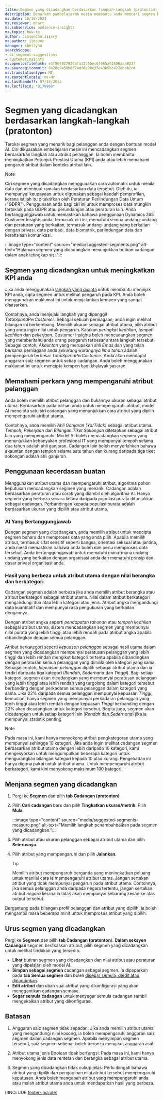 ```yaml
---
title: Segmen yang dicadangkan berdasarkan langkah-langkah (pratonton)
description: Benarkan pembelajaran mesin membantu anda mencari segmen baharu dan yang menarik berdasarkan atribut pelanggan.
ms.date: 10/15/2021
ms.reviewer: mhart
ms.subservice: audience-insights
ms.topic: how-to
author: JimsonChalissery
ms.author: jimsonc
manager: shellyha
searchScope:
- ci-segment-suggestions
- customerInsights
ms.openlocfilehash: e3f504827029afa12c65ec6f065a62606aaa823f
ms.sourcegitcommit: 8a28e9458b857adf8e90e25e43b9bc422ebbb2cd
ms.translationtype: MT
ms.contentlocale: ms-MY
ms.lasthandoff: 07/18/2022
ms.locfileid: "9170968"
---
```

# <a name="suggested-segments-based-on-measures-preview"></a>Segmen yang dicadangkan berdasarkan langkah-langkah (pratonton)

Terokai segmen yang menarik bagi pelanggan anda dengan bantuan model AI. Ciri dikuasakan embelajaran mesin ini mencadangkan segmen berdasarkan langkah atau atribut pelanggan. Ia boleh membantu meningkatkan Petunjuk Prestasi Utama (KPI) anda atau lebih memahami pengaruh atribut dalam konteks atribut lain.

> [!NOTE]
> Ciri segmen yang dicadangkan menggunakan cara automatik untuk menilai data dan membuat ramalan berdasarkan data tersebut. Oleh itu, ia mempunyai keupayaan untuk digunakan sebagai kaedah pemprofilan, kerana istilah itu ditakrifkan oleh Peraturan Perlindungan Data Umum ("GDPR"). Penggunaan anda bagi ciri ini untuk memproses data mungkin tertakluk pada GDPR atau perundangan atau peraturan lain. Anda bertanggungjawab untuk memastikan bahawa penggunaan Dynamics 365 Customer Insights anda, termasuk ciri ini, mematuhi semua undang-undang dan peraturan yang berkaitan, termasuk undang-undang yang berkaitan dengan privasi, data peribadi, data biometrik, perlindungan data dan kerahsiaan komunikasi.

:::image type="content" source="media/suggested-segments.png" alt-text="Halaman segmen yang dicadangkan menunjukkan butiran cadangan dalam anak tetingkap sisi.":::

## <a name="suggested-segments-to-improve-your-kpis"></a>Segmen yang dicadangkan untuk meningkatkan KPI anda

Jika anda menggunakan [langkah yang dicipta](measures.md) untuk membantu menjejak KPI anda, cipta segmen untuk melihat pengaruh pada KPI. Anda boleh menggunakan maklumat ini untuk menjalankan kempen yang sangat disasarkan.

Contohnya, anda menjejaki langkah yang dipanggil *TotalSpendPerCustomer*. Sebagai sebuah perniagaan, anda ingin melihat bilangan ini berkembang. Memilih ukuran sebagai atribut utama, pilih atribut yang anda ingin nilai untuk pengaruh. Katakan *peringkat keahlian*, *tempoh keahlian* dan *pekerjaan*. Customer Insights boleh mencadangkan segmen yang memberitahu anda orang pengaruh terbesar antara langkah tersebut. Sebagai contoh, *Akauntan* yang merupakan ahli *Emas*,dan yang telah bersama perniagaan anda *sekurang-kurangnya lima tahun* adalah pempengaruh terbesar *TotalSpendPerCustomer*. Anda akan mendapat anggaran saiz segmen untuk setiap cadangan. Anda boleh menggunakan maklumat ini untuk mencipta kempen bagi khalayak sasaran.

## <a name="understand-what-influences-a-customer-attribute"></a>Memahami perkara yang mempengaruhi atribut pelanggan

Anda boleh memilih atribut pelanggan dan bukannya ukuran sebagai atribut utama. Berdasarkan pada pilihan anda untuk mempengaruhi atribut, model AI mencipta satu siri cadangan yang menunjukkan cara atribut yang dipilih mempengaruhi atribut utama.

Contohnya, anda memilih *Ahli Ganjaran (Ya/Tidak)* sebagai atribut utama. *Tempoh*, *Pekerjaan* dan *Bilangan Tiket Sokongan* ditetapkan sebagai atribut lain yang mempengaruhi. Model AI boleh mencadangkan segmen yang menunjukkan kebanyakan profesional IT yang mempunyai tempoh selama dua tahun adalah ahli ganjaran. Cadangan lain boleh menyerlahkan bahawa akauntan dengan tempoh selama satu tahun dan kurang daripada tiga tiket sokongan adalah ahli ganjaran.

## <a name="artificial-intelligence-usage"></a>Penggunaan kecerdasan buatan

Menggunakan atribut utama dan mempengaruhi atribut, algoritma pohon keputusan mencadangkan segmen yang menarik. Cadangan adalah berdasarkan peraturan atau corak yang diambil oleh algoritma AI. Hanya segmen yang berbeza secara ketara daripada populasi purata ditunjukkan sebagai cadangan. Perbandingan kepada populasi purata adalah berdasarkan ukuran yang dipilih atau atribut utama.

### <a name="responsible-ai"></a>AI Yang Bertanggungjawab

Dengan segmen yang dicadangkan, anda memilih atribut untuk mencipta segmen baharu dan memproses data yang anda pilih. Apabila memilih atribut, termasuk sifat sensitif seperti bangsa, orientasi seksual atau jantina, anda mesti memastikan bahawa anda boleh dan perlu memproses data tersebut. Anda bertanggungjawab untuk mematuhi mana-mana undang-undang yang berkaitan dengan organisasi anda dan mematuhi prinsip dan dasar privasi organisasi anda.

### <a name="different-results-for-primary-attributes-with-categorical-and-numeric-values"></a>Hasil yang berbeza untuk atribut utama dengan nilai berangka dan berkategori

Cadangan segmen adalah berbeza jika anda memilih atribut berangka atau atribut berkategori sebagai atribut utama. Nilai dalam atribut berkategori mengandungi dua atau lebih kategori atau jenis. Atribut angka mengandungi data kuantitatif dan mempunyai rasa pengukuran yang berkaitan dengannya.

Dengan atribut angka seperti *pendapatan tahunan* atau *tempoh keahlian* sebagai atribut utama, sistem mencadangkan segmen yang mempunyai nilai purata yang lebih tinggi atau lebih rendah pada atribut angka apabila dibandingkan dengan semua pelanggan.

Atribut berkategori seperti *kepuasan pelanggan* sebagai hasil utama dalam segmen yang dicadangkan mempunyai peratusan pelanggan yang lebih tinggi dan lebih rendah mengikut kategori tertentu apabila dibandingkan dengan peratusan semua pelanggan yang dimiliki oleh kategori yang sama. Sebagai contoh, *kepuasan pelanggan* dipilih sebagai atribut utama dan ia terdiri daripada tiga kategori (*Rendah*, *Sederhana* dan *Tinggi*). Bagi setiap kategori, segmen akan dicadangkan yang mempunyai peratusan pelanggan yang lebih tinggi atau lebih rendah yang tergolong dalam kategori tersebut berbanding dengan perkadaran semua pelanggan dalam kategori yang sama. Jika 22% daripada semua pelanggan mempunyai kepuasan *Tinggi*, kemudian, hanya segmen yang mempunyai perkadaran pelanggan yang lebih tinggi atau lebih rendah dengan kepuasan *Tinggi* berbanding dengan 22% akan dicadangkan untuk kategori tersebut. Begitu juga, segmen akan dicadangkan untuk setiap kategori lain (*Rendah* dan *Sederhana*) jika ia mempunyai statistik penting.

> [!NOTE]
> Pada masa ini, kami hanya menyokong atribut pengkategoran utama yang mempunyai sehingga 10 kategori. Jika anda ingin melihat cadangan segmen berdasarkan atribut utama dengan lebih daripada 10 kategori, kami mengesyorkan untuk mengumpulkan beberapa kategori untuk mengurangkan bilangan kategori kepada 10 atau kurang. Pengehadan ini hanya diguna pakai untuk atribut utama. Untuk mempengaruhi atribut berkategori, kami kini menyokong maksimum 100 kategori.

## <a name="generate-suggested-segments"></a>Menjana segmen yang dicadangkan

1. Pergi ke **Segmen** dan pilih **tab Cadangan (pratonton**).

1. Pilih **Cari cadangan** baru dan pilih **Tingkatkan ukuran/metrik**. Pilih **Mula**.

   :::image type="content" source="media/suggested-segments-measure.png" alt-text="Memilih langkah penambahbaikan pada segmen yang dicadangkan.":::

1. Pilih atribut atau ukuran pelanggan sebagai atribut utama dan pilih **Seterusnya**.

1. Pilih atribut yang mempengaruhi dan pilih **Jalankan**.

   > [!TIP]
   > Memilih atribut mempengaruh berganda yang meningkatkan peluang untuk menilai cara ia mempengaruhi atribut utama. Jangan sertakan atribut yang tidak mempunyai pengaruh pada atribut utama. Contohnya, jika semua pelanggan anda daripada negara tertentu, jangan sertakan atribut *negara* kerana ia tidak akan mempunyai sebarang kesan ke atas output tersebut.

Bergantung pada bilangan profil pelanggan dan atribut yang dipilih, ia boleh mengambil masa beberapa minit untuk memproses atribut yang dipilih.

## <a name="manage-suggested-segments"></a>Urus segmen yang dicadangkan

Pergi ke **Segmen** dan pilih **tab Cadangan (pratonton**). **Dalam seksyen Cadangan** segmen berasaskan atribut, pilih segmen yang dicadangkan untuk melihat tindakan yang tersedia.

- **Lihat** butiran segmen yang dicadangkan dan nilai atribut atau peraturan yang dipelajari oleh model AI.
- **Simpan sebagai segmen** cadangan sebagai segmen. Ia dipaparkan pada **tab Semua segmen** dan boleh [disegar semula, diedit atau dipadamkan](segments.md).
- **Edit atribut** dan ubah suai atribut yang dikonfigurasi yang akan menggantikan cadangan semasa.
- **Segar semula cadangan** untuk menyegar semula cadangan sambil mengekalkan atribut yang dikonfigurasi.

## <a name="limitations"></a>Batasan

1. Anggaran saiz segmen tidak sepadan: Jika anda memilih atribut utama yang mengandungi nilai kosong, ia boleh mempengaruhi anggaran saiz segmen dalam cadangan segmen. Apabila menyimpan segmen tersebut, saiz segmen sebenar boleh berbeza mengikut anggaran asal.

2. Atribut utama jenis Boolean tidak berfungsi: Pada masa ini, kami hanya menyokong jenis data rentetan dan berangka sebagai atribut utama.

3. Segmen yang dicadangkan tidak cukup jelas: Perlu diingati bahawa atribut yang dipilih dan pengagihan nilai atribut tersebut mempengaruhi keputusan. Anda boleh mengubah atribut yang mempengaruhi anda atau malah atribut utama anda untuk mendapatkan hasil yang berbeza.

[!INCLUDE [footer-include](includes/footer-banner.md)]